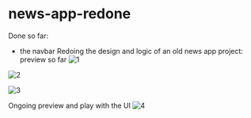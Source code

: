 # news-app-redone
Done so far:
- the navbar
Redoing the design and logic of an old news app project:
preview so far
![1](https://github.com/whatthefoobar/news-app-redone/assets/69626975/b42a068e-878f-415b-9f79-d9dadc7158f2)

![2](https://github.com/whatthefoobar/news-app-redone/assets/69626975/dc9b91c2-c14a-42c0-94ec-3791b5ac671b)

![3](https://github.com/whatthefoobar/news-app-redone/assets/69626975/47aefbe0-5d5e-4314-95a8-3aa2d83f2d78)

Ongoing preview and play with the UI
![4](https://github.com/whatthefoobar/news-app-redone/assets/69626975/94faab20-0698-4c28-b1a6-083c9669056d)

